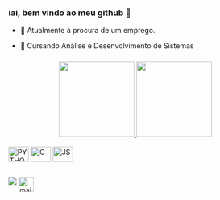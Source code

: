 ### iai, bem vindo ao meu github 🐲
- 💼 Atualmente à procura de um emprego.
- 📖 Cursando Análise e Desenvolvimento de Sistemas

  ###

<div align="center">
  <a href="https://github.com/odevMiguel">
  <img height="150em" src="https://github-readme-stats.vercel.app/api?username=victorMiiguel&show_icons=true&theme=dracula&include_all_commits=true&count_private=true"/>
  <img height="150em" src="https://github-readme-stats.vercel.app/api/top-langs/?username=victorMiiguel&layout=compact&langs_count=7&theme=dracula"/>
</div>

<div style="display: inline_block"><br>
  <img align="center" alt="PYTHON" height="30" width="40" src="https://cdn.jsdelivr.net/gh/devicons/devicon/icons/python/python-original.svg" />
  <img align="center" alt="C" height="30" width="40" src="https://cdn.jsdelivr.net/gh/devicons/devicon/icons/c/c-original.svg" />
  <img align="center" alt="JS" height="30" width="40" src="https://cdn.jsdelivr.net/gh/devicons/devicon/icons/javascript/javascript-plain.svg" />
  
  ##
 
<div> 
    <a href="https://www.linkedin.com/in/miguel-victor/" target="_blank"><img src="https://img.shields.io/badge/-LinkedIn-%230077B5?style=for-the-badge&logo=linkedin&logoColor=white" target="_blank"></a> 
  <a href = "mailto:miguel0046@outlook.com"><img align="top" alt="mail" height="30" width="30" src="https://cdn-icons-png.flaticon.com/512/552/552486.png" target="_blank"</a>
</div>
